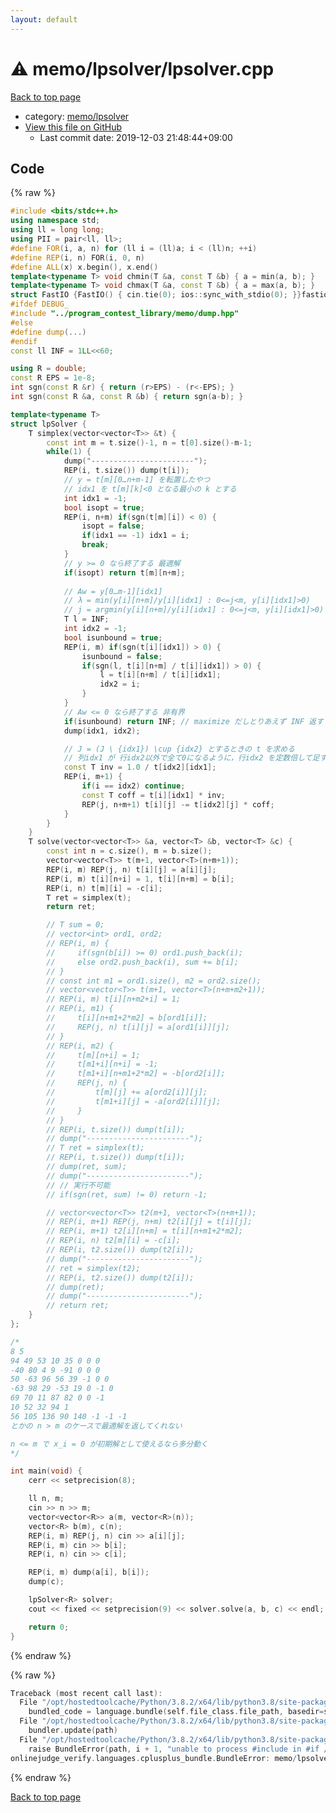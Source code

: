 ```yaml
---
layout: default
---
```


<!-- mathjax config similar to math.stackexchange -->
<script type="text/javascript" async
  src="https://cdnjs.cloudflare.com/ajax/libs/mathjax/2.7.5/MathJax.js?config=TeX-MML-AM_CHTML">
</script>
<script type="text/x-mathjax-config">
  MathJax.Hub.Config({
    TeX: { equationNumbers: { autoNumber: "AMS" }},
    tex2jax: {
      inlineMath: [ ['$','$'] ],
      processEscapes: true
    },
    "HTML-CSS": { matchFontHeight: false },
    displayAlign: "left",
    displayIndent: "2em"
  });
</script>

<script type="text/javascript" src="https://cdnjs.cloudflare.com/ajax/libs/jquery/3.4.1/jquery.min.js"></script>
<script src="https://cdn.jsdelivr.net/npm/jquery-balloon-js@1.1.2/jquery.balloon.min.js" integrity="sha256-ZEYs9VrgAeNuPvs15E39OsyOJaIkXEEt10fzxJ20+2I=" crossorigin="anonymous"></script>
<script type="text/javascript" src="../../../assets/js/copy-button.js"></script>
<link rel="stylesheet" href="../../../assets/css/copy-button.css" />


# :warning: memo/lpsolver/lpsolver.cpp

<a href="../../../index.html">Back to top page</a>

* category: <a href="../../../index.html#afa89dc4856c832f73813c3922fede93">memo/lpsolver</a>
* <a href="{{ site.github.repository_url }}/blob/master/memo/lpsolver/lpsolver.cpp">View this file on GitHub</a>
    - Last commit date: 2019-12-03 21:48:44+09:00




## Code

<a id="unbundled"></a>
{% raw %}
```cpp
#include <bits/stdc++.h>
using namespace std;
using ll = long long;
using PII = pair<ll, ll>;
#define FOR(i, a, n) for (ll i = (ll)a; i < (ll)n; ++i)
#define REP(i, n) FOR(i, 0, n)
#define ALL(x) x.begin(), x.end()
template<typename T> void chmin(T &a, const T &b) { a = min(a, b); }
template<typename T> void chmax(T &a, const T &b) { a = max(a, b); }
struct FastIO {FastIO() { cin.tie(0); ios::sync_with_stdio(0); }}fastiofastio;
#ifdef DEBUG_ 
#include "../program_contest_library/memo/dump.hpp"
#else
#define dump(...)
#endif
const ll INF = 1LL<<60;

using R = double;
const R EPS = 1e-8;
int sgn(const R &r) { return (r>EPS) - (r<-EPS); }
int sgn(const R &a, const R &b) { return sgn(a-b); }

template<typename T>
struct lpSolver {
    T simplex(vector<vector<T>> &t) {
        const int m = t.size()-1, n = t[0].size()-m-1;
        while(1) {
            dump("-----------------------");
            REP(i, t.size()) dump(t[i]);
            // y = t[m][0…n+m-1] を転置したやつ
            // idx1 を t[m][k]<0 となる最小の k とする
            int idx1 = -1;
            bool isopt = true;
            REP(i, n+m) if(sgn(t[m][i]) < 0) {
                isopt = false;
                if(idx1 == -1) idx1 = i;
                break;
            }
            // y >= 0 なら終了する 最適解
            if(isopt) return t[m][n+m];
            
            // Aw = y[0…m-1][idx1]
            // λ = min(y[i][n+m]/y[i][idx1] : 0<=j<m, y[i][idx1]>0)
            // j = argmin(y[i][n+m]/y[i][idx1] : 0<=j<m, y[i][idx1]>0)
            T l = INF;
            int idx2 = -1;
            bool isunbound = true;
            REP(i, m) if(sgn(t[i][idx1]) > 0) {
                isunbound = false;
                if(sgn(l, t[i][n+m] / t[i][idx1]) > 0) {
                    l = t[i][n+m] / t[i][idx1];
                    idx2 = i;
                }
            }
            // Aw <= 0 なら終了する 非有界
            if(isunbound) return INF; // maximize だしとりあえず INF 返す
            dump(idx1, idx2);

            // J = (J \ {idx1}) \cup {idx2} とするときの t を求める
            // 列idx1 が 行idx2以外で全て0になるように，行idx2 を定数倍して足す
            const T inv = 1.0 / t[idx2][idx1];
            REP(i, m+1) {
                if(i == idx2) continue;
                const T coff = t[i][idx1] * inv;
                REP(j, n+m+1) t[i][j] -= t[idx2][j] * coff;
            }
        }
    }
    T solve(vector<vector<T>> &a, vector<T> &b, vector<T> &c) {
        const int n = c.size(), m = b.size();
        vector<vector<T>> t(m+1, vector<T>(n+m+1));
        REP(i, m) REP(j, n) t[i][j] = a[i][j];
        REP(i, m) t[i][n+i] = 1, t[i][n+m] = b[i];
        REP(i, n) t[m][i] = -c[i];
        T ret = simplex(t);
        return ret;

        // T sum = 0;
        // vector<int> ord1, ord2;
        // REP(i, m) {
        //     if(sgn(b[i]) >= 0) ord1.push_back(i);
        //     else ord2.push_back(i), sum += b[i];
        // }
        // const int m1 = ord1.size(), m2 = ord2.size();
        // vector<vector<T>> t(m+1, vector<T>(n+m+m2+1));       
        // REP(i, m) t[i][n+m2+i] = 1;
        // REP(i, m1) {
        //     t[i][n+m1+2*m2] = b[ord1[i]];
        //     REP(j, n) t[i][j] = a[ord1[i]][j];
        // }
        // REP(i, m2) {
        //     t[m][n+i] = 1;
        //     t[m1+i][n+i] = -1;
        //     t[m1+i][n+m1+2*m2] = -b[ord2[i]];
        //     REP(j, n) {
        //         t[m][j] += a[ord2[i]][j];
        //         t[m1+i][j] = -a[ord2[i]][j];
        //     }
        // }
        // REP(i, t.size()) dump(t[i]);
        // dump("-----------------------");
        // T ret = simplex(t);
        // REP(i, t.size()) dump(t[i]);
        // dump(ret, sum);
        // dump("-----------------------");
        // // 実行不可能
        // if(sgn(ret, sum) != 0) return -1;    

        // vector<vector<T>> t2(m+1, vector<T>(n+m+1));
        // REP(i, m+1) REP(j, n+m) t2[i][j] = t[i][j];
        // REP(i, m+1) t2[i][n+m] = t[i][n+m1+2*m2];
        // REP(i, n) t2[m][i] = -c[i];
        // REP(i, t2.size()) dump(t2[i]);
        // dump("-----------------------");
        // ret = simplex(t2);
        // REP(i, t2.size()) dump(t2[i]);
        // dump(ret);
        // dump("-----------------------");
        // return ret;
    }
};

/*
8 5
94 49 53 10 35 0 0 0
-40 80 4 9 -91 0 0 0
50 -63 96 56 39 -1 0 0
-63 98 29 -53 19 0 -1 0
69 70 11 87 82 0 0 -1
10 52 32 94 1
56 105 136 90 140 -1 -1 -1
とかの n > m のケースで最適解を返してくれない

n <= m で x_i = 0 が初期解として使えるなら多分動く
*/

int main(void) {
    cerr << setprecision(8);

    ll n, m;
    cin >> n >> m;
    vector<vector<R>> a(m, vector<R>(n));
    vector<R> b(m), c(n);
    REP(i, m) REP(j, n) cin >> a[i][j];
    REP(i, m) cin >> b[i];
    REP(i, n) cin >> c[i];

    REP(i, m) dump(a[i], b[i]);
    dump(c);

    lpSolver<R> solver;
    cout << fixed << setprecision(9) << solver.solve(a, b, c) << endl;

    return 0;
}
```
{% endraw %}

<a id="bundled"></a>
{% raw %}
```cpp
Traceback (most recent call last):
  File "/opt/hostedtoolcache/Python/3.8.2/x64/lib/python3.8/site-packages/onlinejudge_verify/docs.py", line 347, in write_contents
    bundled_code = language.bundle(self.file_class.file_path, basedir=self.cpp_source_path)
  File "/opt/hostedtoolcache/Python/3.8.2/x64/lib/python3.8/site-packages/onlinejudge_verify/languages/cplusplus.py", line 68, in bundle
    bundler.update(path)
  File "/opt/hostedtoolcache/Python/3.8.2/x64/lib/python3.8/site-packages/onlinejudge_verify/languages/cplusplus_bundle.py", line 181, in update
    raise BundleError(path, i + 1, "unable to process #include in #if / #ifdef / #ifndef other than include guards")
onlinejudge_verify.languages.cplusplus_bundle.BundleError: memo/lpsolver/lpsolver.cpp: line 12: unable to process #include in #if / #ifdef / #ifndef other than include guards

```
{% endraw %}

<a href="../../../index.html">Back to top page</a>

